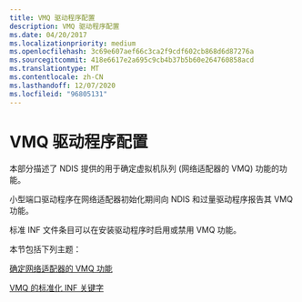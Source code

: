 ```yaml
---
title: VMQ 驱动程序配置
description: VMQ 驱动程序配置
ms.date: 04/20/2017
ms.localizationpriority: medium
ms.openlocfilehash: 3c69e607aef66c3ca2f9cdf602cb868d6d87276a
ms.sourcegitcommit: 418e6617e2a695c9cb4b37b5b60e264760858acd
ms.translationtype: MT
ms.contentlocale: zh-CN
ms.lasthandoff: 12/07/2020
ms.locfileid: "96805131"
---
```

# <a name="vmq-driver-configuration"></a>VMQ 驱动程序配置





本部分描述了 NDIS 提供的用于确定虚拟机队列 (网络适配器的 VMQ) 功能的功能。

小型端口驱动程序在网络适配器初始化期间向 NDIS 和过量驱动程序报告其 VMQ 功能。

标准 INF 文件条目可以在安装驱动程序时启用或禁用 VMQ 功能。

本节包括下列主题：

[确定网络适配器的 VMQ 功能](determining-the-vmq-capabilities-of-a-network-adapter.md)

[VMQ 的标准化 INF 关键字](standardized-inf-keywords-for-vmq.md)

 

 





